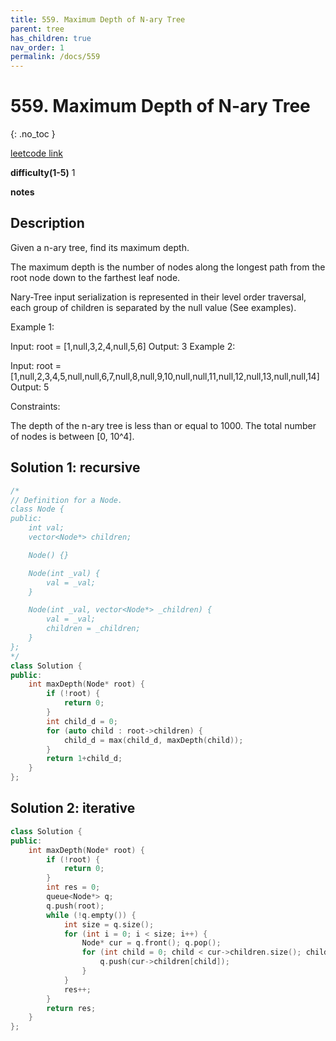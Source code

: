 ```yaml
---
title: 559. Maximum Depth of N-ary Tree
parent: tree
has_children: true
nav_order: 1
permalink: /docs/559
---
```

# 559. Maximum Depth of N-ary Tree
{: .no_toc }

[leetcode link](https://leetcode.com/problems/maximum-depth-of-n-ary-tree/)

**difficulty(1-5)** 
1

**notes**

## Description
Given a n-ary tree, find its maximum depth.

The maximum depth is the number of nodes along the longest path from the root node down to the farthest leaf node.

Nary-Tree input serialization is represented in their level order traversal, each group of children is separated by the null value (See examples).

 

Example 1:



Input: root = [1,null,3,2,4,null,5,6]
Output: 3
Example 2:



Input: root = [1,null,2,3,4,5,null,null,6,7,null,8,null,9,10,null,null,11,null,12,null,13,null,null,14]
Output: 5
 

Constraints:

The depth of the n-ary tree is less than or equal to 1000.
The total number of nodes is between [0, 10^4].


## Solution 1: recursive
```c++
/*
// Definition for a Node.
class Node {
public:
    int val;
    vector<Node*> children;

    Node() {}

    Node(int _val) {
        val = _val;
    }

    Node(int _val, vector<Node*> _children) {
        val = _val;
        children = _children;
    }
};
*/
class Solution {
public:
    int maxDepth(Node* root) {
        if (!root) {
            return 0;
        }
        int child_d = 0;
        for (auto child : root->children) {
            child_d = max(child_d, maxDepth(child));
        }
        return 1+child_d;
    }
};
```

## Solution 2: iterative
```c++
class Solution {
public:
    int maxDepth(Node* root) {
        if (!root) {
            return 0;
        }
        int res = 0;
        queue<Node*> q;
        q.push(root);
        while (!q.empty()) {
            int size = q.size();
            for (int i = 0; i < size; i++) {
                Node* cur = q.front(); q.pop();
                for (int child = 0; child < cur->children.size(); child++){
                    q.push(cur->children[child]);
                }
            }
            res++;
        }
        return res;
    }
};
```